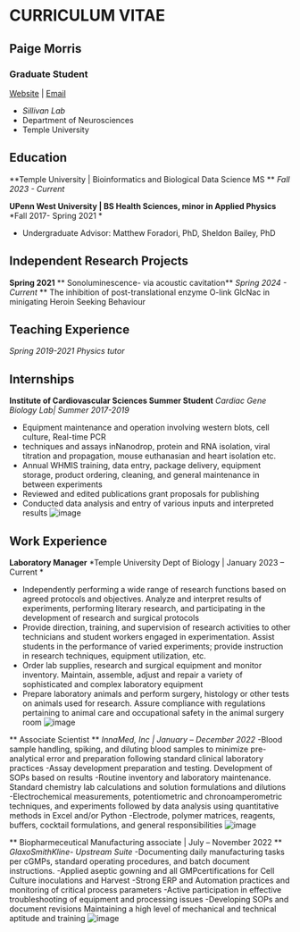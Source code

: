 # **CURRICULUM VITAE**
## **Paige Morris**
### **Graduate Student**
[Website]() | [Email](tur77136@temple.edu)
- _Sillivan Lab_ 
- Department of Neurosciences 
- Temple University

## Education
**Temple University | Bioinformatics and Biological Data Science MS **
*Fall 2023 - Current*

**UPenn West University | BS Health Sciences, minor in Applied Physics**
*Fall 2017- Spring 2021 *
- Undergraduate Advisor: Matthew Foradori, PhD, Sheldon Bailey, PhD

## Independent Research Projects
**Spring 2021**
** Sonoluminescence- via acoustic cavitation**
*Spring 2024 - Current*
** The inhibition of post-translational enzyme O-link GlcNac in minigating Heroin Seeking Behaviour

## Teaching Experience
*Spring 2019-2021*
*Physics tutor*

## Internships																	
**Institute of Cardiovascular Sciences Summer Student** 
*Cardiac Gene Biology Lab| Summer 2017-2019*
-	Equipment maintenance and operation involving western blots, cell culture, Real-time PCR
-	techniques and assays inNanodrop, protein and RNA isolation, viral titration and propagation, mouse euthanasian and heart isolation etc.
-	Annual WHMIS training, data entry, package delivery, equipment storage, product ordering, cleaning, and general maintenance in between experiments
-	Reviewed and edited publications grant proposals for publishing
-	Conducted data analysis and entry of various inputs and interpreted results 
![image](https://github.com/tur77136/myCV/assets/157079782/92b70642-2c45-488f-8252-8de5e273a442)

## Work Experience																
**Laboratory Manager** 
*Temple University Dept of Biology | January 2023 – Current *
-	Independently performing a wide range of research functions based on agreed protocols and objectives. Analyze and interpret results of experiments, performing literary research, and participating in the development of research and surgical protocols
-	Provide direction, training, and supervision of research activities to other technicians and student workers engaged in experimentation. Assist students in the performance of varied experiments; provide instruction in research techniques, equipment utilization, etc.
-	Order lab supplies, research and surgical equipment and monitor inventory. Maintain, assemble, adjust and repair a variety of sophisticated and complex laboratory equipment
-	Prepare laboratory animals and perform surgery, histology or other tests on animals used for research. Assure compliance with regulations pertaining to animal care and occupational safety in the animal surgery room
![image](https://github.com/tur77136/myCV/assets/157079782/80130fb5-a9d7-45ea-b5e8-1e7eadf8b16b)

** Associate Scientist ** 
*InnaMed, Inc | January – December 2022*
-Blood sample handling, spiking, and diluting blood samples to minimize pre-analytical error and preparation following standard clinical laboratory practices 
-Assay development preparation and testing. Development of SOPs based on results
-Routine inventory and laboratory maintenance. Standard chemistry lab calculations and solution formulations and dilutions
-Electrochemical measurements, potentiometric and chronoamperometric techniques, and experiments followed by data analysis using quantitative methods in Excel and/or Python
-Electrode, polymer matrices, reagents, buffers, cocktail formulations, and general responsibilities 
![image](https://github.com/tur77136/myCV/assets/157079782/457bcc57-3d94-4e74-8dd3-b0abe4e771fb)

** Biopharmeceutical Manufacturing associate | July – November 2022 ** 
*GlaxoSmithKline- Upstream Suite*
-Documenting daily manufacturing tasks per cGMPs, standard operating procedures, and batch document instructions.
-Applied aseptic gowning and all GMPcertifications for Cell Culture inoculations and Harvest
-Strong ERP and Automation practices and monitoring of critical process parameters
-Active participation in effective troubleshooting of equipment and processing issues
-Developing SOPs and document revisions Maintaining a high level of mechanical and technical aptitude and training
![image](https://github.com/tur77136/myCV/assets/157079782/7c805b12-e143-4eb1-95b0-0dfb13f2d2e4)
						
